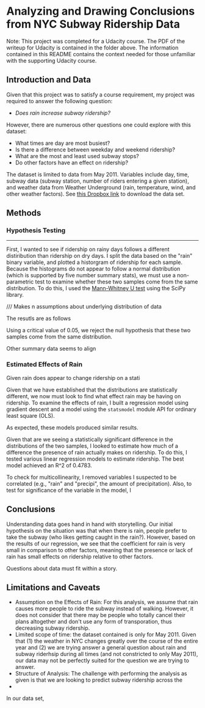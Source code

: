 # Analyzing and Drawing Conclusions from NYC Subway Ridership Data

Note: This project was completed for a Udacity course. The PDF of the writeup for Udacity is contained in the folder above. The information contained in this README contains the context needed for those unfamiliar with the supporting Udacity course.

## Introduction and Data
Given that this project was to satisfy a course requirement, my project was required to answer the following question:

* *Does rain increase subway ridership?* 

However, there are numerous other questions one could explore with this dataset:
* What times are day are most busiest?
* Is there a difference between weekday and weekend ridership?
* What are the most and least used subway stops?
* Do other factors have an effect on ridership?

The dataset is limited to data from May 2011. Variables include day, time, subway data (subway station, number of riders entering a given station), and weather data from Weather Underground (rain, temperature, wind, and other weather factors). 
See [this Dropbox link](https://www.dropbox.com/s/meyki2wl9xfa7yk/turnstile_data_master_with_weather.csv) to download the data set. 

## Methods

### Hypothesis Testing
*****
First, I wanted to see if ridership on rainy days follows a different distiribution than ridership on dry days. I split the data based on the "rain" binary variable, and plotted a historgram of ridership for each sample. Because the histograms do not appear to follow a normal distribution (which is supported by five number summary stats), we must use a non-parametric test to examine whether these two samples come from the same distribution. To do this, I used the [Mann-Whitney U test](https://en.wikipedia.org/wiki/Mann–Whitney_U_test) using the SciPy library.

/// Makes n assumptions about underlying distribution of data

The resutls are as follows

Using a critical value of 0.05, we reject the null hypothesis that these two samples come from the same distribution. 

Other summary data seems to align 

### Estimated Effects of Rain

Given rain does appear to change ridership on a stati

Given that we have established that the distributions are statistically different, we now must look to find what effect rain may be having on ridership. To examine the effects of rain, I built a regression model using gradient descent and a model using the `statsmodel` module API for ordinary least square (OLS). 

As expected, these models produced similar results. 


Given that are we seeing a statistically significant difference in the distributions of the two samples, I looked to estimate how much of a difference the presence of rain actually makes on ridership. To do this, I tested various linear regression models to estimate ridership. The best model achieved an R^2 of 0.4783. 

To check for multicollinearity, I removed variables I suspected to be correlated (e.g., "rain" and "precipi", the amount of precipitation). Also, to test for significance of the variable in the model, I 

## Conclusions
Understanding data goes hand in hand with storytelling. Our initial hypothesis on the situation was that when there is rain, people prefer to take the subway (who likes getting caught in the rain?). However, based on the results of our regression, we see that the coefficient for rain is very small in comparison to other factors, meaning that the presence or lack of rain has small effects on ridership relative to other factors. 

Questions about data must fit within a story. 

## Limitations and Caveats
* Assumption on the Effects of Rain: For this analysis, we assume that rain causes more people to ride the subway instead of walking. However, it does not consider that there may be people who totally cancel their plans altogether and don't use any form of transporation, thus decreasing subway ridership. 
* Limited scope of time: the dataset contained is only for May 2011. Given that (1) the weather in NYC changes greatly over the course of the entire year and (2) we are trying answer a general question about rain and subway riderhsip during all times (and not constricted to only May 2011), our data may not be perfectly suited for the question we are trying to answer. 
* Structure of Analysis: The challenge with performing the analysis as given is that we are looking to predict subway ridership across the 
*

In our data set, 

